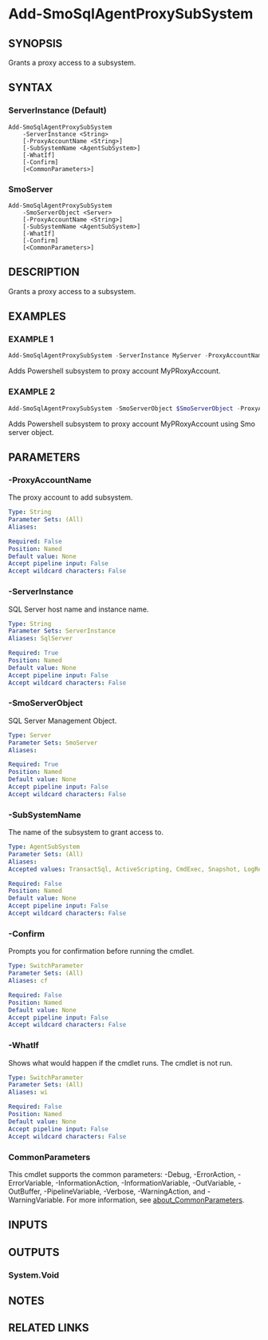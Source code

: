﻿---
external help file: SQLServerAgentTools-help.xml
Module Name: SQLServerAgentTools
online version:
schema: 2.0.0
---

# Add-SmoSqlAgentProxySubSystem

## SYNOPSIS
Grants a proxy access to a subsystem.

## SYNTAX

### ServerInstance (Default)
```
Add-SmoSqlAgentProxySubSystem
	-ServerInstance <String>
	[-ProxyAccountName <String>]
	[-SubSystemName <AgentSubSystem>]
	[-WhatIf]
	[-Confirm]
	[<CommonParameters>]
```

### SmoServer
```
Add-SmoSqlAgentProxySubSystem
	-SmoServerObject <Server>
	[-ProxyAccountName <String>]
	[-SubSystemName <AgentSubSystem>]
	[-WhatIf]
	[-Confirm]
	[<CommonParameters>]
```

## DESCRIPTION
Grants a proxy access to a subsystem.

## EXAMPLES

### EXAMPLE 1
```powershell
Add-SmoSqlAgentProxySubSystem -ServerInstance MyServer -ProxyAccountName MyPRoxyAccount -SubSystemName PowerShell
```

Adds Powershell subsystem to proxy account MyPRoxyAccount.

### EXAMPLE 2
```powershell
Add-SmoSqlAgentProxySubSystem -SmoServerObject $SmoServerObject -ProxyAccountName MyPRoxyAccount -SubSystemName PowerShell
```

Adds Powershell subsystem to proxy account MyPRoxyAccount using Smo server object.

## PARAMETERS

### -ProxyAccountName
The proxy account to add subsystem.

```yaml
Type: String
Parameter Sets: (All)
Aliases:

Required: False
Position: Named
Default value: None
Accept pipeline input: False
Accept wildcard characters: False
```

### -ServerInstance
SQL Server host name and instance name.

```yaml
Type: String
Parameter Sets: ServerInstance
Aliases: SqlServer

Required: True
Position: Named
Default value: None
Accept pipeline input: False
Accept wildcard characters: False
```

### -SmoServerObject
SQL Server Management Object.

```yaml
Type: Server
Parameter Sets: SmoServer
Aliases:

Required: True
Position: Named
Default value: None
Accept pipeline input: False
Accept wildcard characters: False
```

### -SubSystemName
The name of the subsystem to grant access to.

```yaml
Type: AgentSubSystem
Parameter Sets: (All)
Aliases:
Accepted values: TransactSql, ActiveScripting, CmdExec, Snapshot, LogReader, Distribution, Merge, QueueReader, AnalysisQuery, AnalysisCommand, Ssis, PowerShell

Required: False
Position: Named
Default value: None
Accept pipeline input: False
Accept wildcard characters: False
```

### -Confirm
Prompts you for confirmation before running the cmdlet.

```yaml
Type: SwitchParameter
Parameter Sets: (All)
Aliases: cf

Required: False
Position: Named
Default value: None
Accept pipeline input: False
Accept wildcard characters: False
```

### -WhatIf
Shows what would happen if the cmdlet runs.
The cmdlet is not run.

```yaml
Type: SwitchParameter
Parameter Sets: (All)
Aliases: wi

Required: False
Position: Named
Default value: None
Accept pipeline input: False
Accept wildcard characters: False
```

### CommonParameters
This cmdlet supports the common parameters: -Debug, -ErrorAction, -ErrorVariable, -InformationAction, -InformationVariable, -OutVariable, -OutBuffer, -PipelineVariable, -Verbose, -WarningAction, and -WarningVariable. For more information, see [about_CommonParameters](http://go.microsoft.com/fwlink/?LinkID=113216).

## INPUTS

## OUTPUTS

### System.Void

## NOTES

## RELATED LINKS
